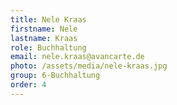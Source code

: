 ```yaml
---
title: Nele Kraas
firstname: Nele
lastname: Kraas
role: Buchhaltung
email: nele.kraas@avancarte.de
photo: /assets/media/nele-kraas.jpg
group: 6-Buchhaltung
order: 4
---
```

